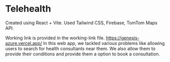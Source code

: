 # Telehealth

Created using React + Vite.
Used Tailwind CSS, Firebase, TomTom Maps API.

Working link is provided in the working-link file.
https://genesis-azure.vercel.app/
In this web app, we tackled various problems like allowing users to search for health consultants near them. 
We also allow them to provide their conditions and provide them a option to book a consultation.
